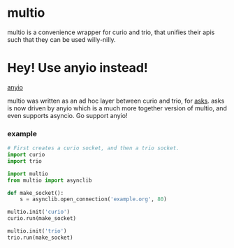 # multio

multio is a convenience wrapper for curio and trio, that unifies their
apis such that they can be used willy-nilly.

# Hey! Use anyio instead!
[anyio](https://github.com/agronholm/anyio)

multio was written as an ad hoc layer between curio and trio, for [asks](https://github.com/theelous3/asks).
asks is now driven by anyio which is a much more together version of multio, and even supports asyncio. Go support anyio!

### example

```python
# First creates a curio socket, and then a trio socket.
import curio
import trio

import multio
from multio import asynclib

def make_socket():
    s = asynclib.open_connection('example.org', 80)

multio.init('curio')
curio.run(make_socket)

multio.init('trio')
trio.run(make_socket)
```
